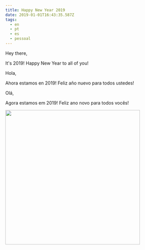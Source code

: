 ```yaml
---
title: Happy New Year 2019
date: 2019-01-01T16:43:35.587Z
tags:
  - en
  - pt
  - es
  - pessoal
---
```

Hey there,

It's 2019! Happy New Year to all of you!

Hola,

Ahora estamos en 2019! Feliz año nuevo para todos ustedes!

Olá,

Agora estamos em 2019! Feliz ano novo para todos vocês!

<img src="/img/uploads/20190101_022440.jpg" style="width:30em">
